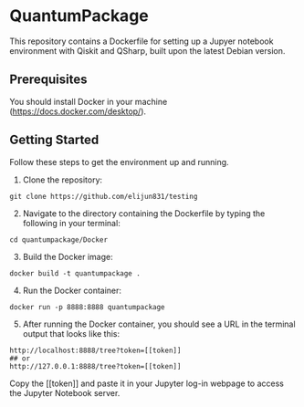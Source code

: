 # QuantumPackage

This repository contains a Dockerfile for setting up a Jupyer notebook environment with Qiskit and QSharp, built upon the latest Debian version.

## Prerequisites

You should install Docker in your machine (https://docs.docker.com/desktop/).

## Getting Started

Follow these steps to get the environment up and running.

1. Clone the repository:
```
git clone https://github.com/elijun831/testing
```

2. Navigate to the directory containing the Dockerfile by typing the following in your terminal:
```
cd quantumpackage/Docker
```

3. Build the Docker image:
```
docker build -t quantumpackage .
```

4. Run the Docker container:
```
docker run -p 8888:8888 quantumpackage
```

5. After running the Docker container, you should see a URL in the terminal output that looks like this:
```
http://localhost:8888/tree?token=[[token]]
## or
http://127.0.0.1:8888/tree?token=[[token]]
```
Copy the [[token]] and paste it in your Jupyter log-in webpage to access the Jupyter Notebook server.
